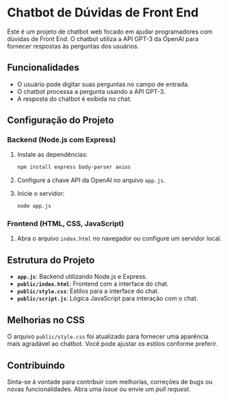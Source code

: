 # Chatbot de Dúvidas de Front End

Este é um projeto de chatbot web focado em ajudar programadores com dúvidas de Front End. O chatbot utiliza a API GPT-3 da OpenAI para fornecer respostas às perguntas dos usuários.

## Funcionalidades

- O usuário pode digitar suas perguntas no campo de entrada.
- O chatbot processa a pergunta usando a API GPT-3.
- A resposta do chatbot é exibida no chat.

## Configuração do Projeto

### Backend (Node.js com Express)

1. Instale as dependências:

    ```bash
    npm install express body-parser axios
    ```

2. Configure a chave API da OpenAI no arquivo `app.js`.

3. Inicie o servidor:

    ```bash
    node app.js
    ```

### Frontend (HTML, CSS, JavaScript)

1. Abra o arquivo `index.html` no navegador ou configure um servidor local.

## Estrutura do Projeto

- **`app.js`**: Backend utilizando Node.js e Express.
- **`public/index.html`**: Frontend com a interface do chat.
- **`public/style.css`**: Estilos para a interface do chat.
- **`public/script.js`**: Lógica JavaScript para interação com o chat.

## Melhorias no CSS

O arquivo `public/style.css` foi atualizado para fornecer uma aparência mais agradável ao chatbot. Você pode ajustar os estilos conforme preferir.

## Contribuindo

Sinta-se à vontade para contribuir com melhorias, correções de bugs ou novas funcionalidades. Abra uma *issue* ou envie um *pull request*.


